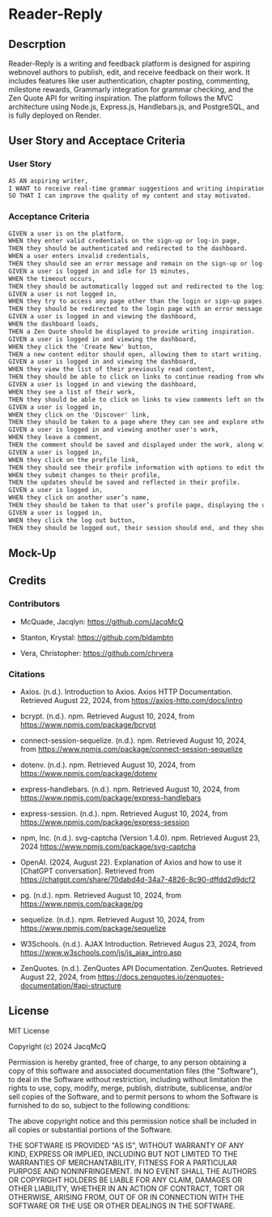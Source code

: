 # Reader-Reply

## Descrption
Reader-Reply is a writing and feedback platform is designed for aspiring webnovel authors to publish, edit, and receive feedback on their work. It includes features like user authentication, chapter posting, commenting, milestone rewards, Grammarly integration for grammar checking, and the Zen Quote API for writing inspiration. The platform follows the MVC architecture using Node.js, Express.js, Handlebars.js, and PostgreSQL, and is fully deployed on Render.

## User Story and Acceptace Criteria

### User Story

```md
AS AN aspiring writer, 
I WANT to receive real-time grammar suggestions and writing inspiration while editing my chapters 
SO THAT I can improve the quality of my content and stay motivated.
```

### Acceptance Criteria

```md
GIVEN a user is on the platform, 
WHEN they enter valid credentials on the sign-up or log-in page, 
THEN they should be authenticated and redirected to the dashboard.
WHEN a user enters invalid credentials, 
THEN they should see an error message and remain on the sign-up or log-in page.
GIVEN a user is logged in and idle for 15 minutes, 
WHEN the timeout occurs, 
THEN they should be automatically logged out and redirected to the login page with a message indicating the session has expired.
GIVEN a user is not logged in, 
WHEN they try to access any page other than the login or sign-up pages, 
THEN they should be redirected to the login page with an error message.
GIVEN a user is logged in and viewing the dashboard, 
WHEN the dashboard loads, 
THEN a Zen Quote should be displayed to provide writing inspiration.
GIVEN a user is logged in and viewing the dashboard, 
WHEN they click the 'Create New' button, 
THEN a new content editor should open, allowing them to start writing.
GIVEN a user is logged in and viewing the dashboard, 
WHEN they view the list of their previously read content, 
THEN they should be able to click on links to continue reading from where they left off.
GIVEN a user is logged in and viewing the dashboard, 
WHEN they see a list of their work, 
THEN they should be able to click on links to view comments left on their work.
GIVEN a user is logged in, 
WHEN they click on the 'Discover' link, 
THEN they should be taken to a page where they can see and explore other users' works.
GIVEN a user is logged in and viewing another user's work, 
WHEN they leave a comment, 
THEN the comment should be saved and displayed under the work, along with their username and the date.
GIVEN a user is logged in, 
WHEN they click on the profile link, 
THEN they should see their profile information with options to edit their bio and update their password.
WHEN they submit changes to their profile, 
THEN the updates should be saved and reflected in their profile.
GIVEN a user is logged in, 
WHEN they click on another user’s name, 
THEN they should be taken to that user’s profile page, displaying the username and bio.
GIVEN a user is logged in, 
WHEN they click the log out button, 
THEN they should be logged out, their session should end, and they should be redirected to the login page.
```

## Mock-Up

## Credits

### Contributors

*   McQuade, Jacqlyn: https://github.com/JacqMcQ

*   Stanton, Krystal: https://github.com/bldambtn

*   Vera, Christopher: https://github.com/chrvera

### Citations

*   Axios. (n.d.). Introduction to Axios. Axios HTTP Documentation. Retrieved August 22, 2024, from https://axios-http.com/docs/intro

*   bcrypt. (n.d.). npm. Retrieved August 10, 2024, from https://www.npmjs.com/package/bcrypt

*   connect-session-sequelize. (n.d.). npm. Retrieved August 10, 2024, from https://www.npmjs.com/package/connect-session-sequelize

*   dotenv. (n.d.). npm. Retrieved August 10, 2024, from https://www.npmjs.com/package/dotenv

*   express-handlebars. (n.d.). npm. Retrieved August 10, 2024, from https://www.npmjs.com/package/express-handlebars

*   express-session. (n.d.). npm. Retrieved August 10, 2024, from https://www.npmjs.com/package/express-session

*   npm, Inc. (n.d.). svg-captcha (Version 1.4.0). npm. Retrieved August 23, 2024 https://www.npmjs.com/package/svg-captcha

*   OpenAI. (2024, August 22). Explanation of Axios and how to use it [ChatGPT conversation]. Retrieved from https://chatgpt.com/share/70dabd4d-34a7-4826-8c90-dffdd2d9dcf2

*   pg. (n.d.). npm. Retrieved August 10, 2024, from https://www.npmjs.com/package/pg

*   sequelize. (n.d.). npm. Retrieved August 10, 2024, from https://www.npmjs.com/package/sequelize

*   W3Schools. (n.d.). AJAX Introduction. Retrieved Augus 23, 2024, from https://www.w3schools.com/js/js_ajax_intro.asp

*   ZenQuotes. (n.d.). ZenQuotes API Documentation. ZenQuotes. Retrieved August 22, 2024, from https://docs.zenquotes.io/zenquotes-documentation/#api-structure

## License
MIT License

Copyright (c) 2024 JacqMcQ

Permission is hereby granted, free of charge, to any person obtaining a copy
of this software and associated documentation files (the "Software"), to deal
in the Software without restriction, including without limitation the rights
to use, copy, modify, merge, publish, distribute, sublicense, and/or sell
copies of the Software, and to permit persons to whom the Software is
furnished to do so, subject to the following conditions:

The above copyright notice and this permission notice shall be included in all
copies or substantial portions of the Software.

THE SOFTWARE IS PROVIDED "AS IS", WITHOUT WARRANTY OF ANY KIND, EXPRESS OR
IMPLIED, INCLUDING BUT NOT LIMITED TO THE WARRANTIES OF MERCHANTABILITY,
FITNESS FOR A PARTICULAR PURPOSE AND NONINFRINGEMENT. IN NO EVENT SHALL THE
AUTHORS OR COPYRIGHT HOLDERS BE LIABLE FOR ANY CLAIM, DAMAGES OR OTHER
LIABILITY, WHETHER IN AN ACTION OF CONTRACT, TORT OR OTHERWISE, ARISING FROM,
OUT OF OR IN CONNECTION WITH THE SOFTWARE OR THE USE OR OTHER DEALINGS IN THE
SOFTWARE.
